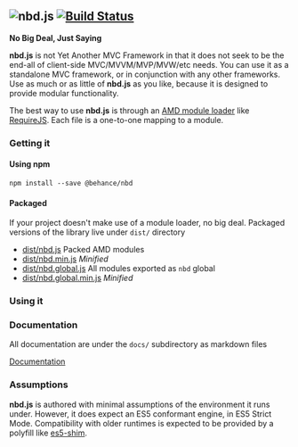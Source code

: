 ![nbd.js](http://i.imgur.com/qstw3.png) [![Build Status](https://travis-ci.org/behance/nbd.js.svg?branch=master)](https://travis-ci.org/behance/nbd.js)
---

**No Big Deal, Just Saying**

**nbd.js** is not Yet Another MVC Framework in that it does not seek to be the
end-all of client-side MVC/MVVM/MVP/MVW/etc needs. You can use it as a
standalone MVC framework, or in conjunction with any other frameworks. Use as
much or as little of **nbd.js** as you like, because it is designed to provide
modular functionality.

The best way to use **nbd.js** is through an [AMD module loader][amd] like
[RequireJS][]. Each file is a one-to-one mapping to a module.

### Getting it ###

#### Using npm ####

    npm install --save @behance/nbd

#### Packaged ####
If your project doesn't make use of a module loader, no big deal. Packaged
versions of the library live under `dist/` directory

* [dist/nbd.js](dist/nbd.js) Packed AMD modules
* [dist/nbd.min.js](dist/nbd.min.js) _Minified_
* [dist/nbd.global.js](dist/nbd.global.js) All modules exported as `nbd` global
* [dist/nbd.global.min.js](dist/nbd.global.min.js) _Minified_

[amd]: https://github.com/amdjs/amdjs-api/wiki/AMD
[requirejs]: http://requirejs.org/

### Using it ###

### Documentation ###

All documentation are under the `docs/` subdirectory as markdown files

[Documentation](docs/index.md)

### Assumptions ###
**nbd.js** is authored with minimal assumptions of the environment it runs
under. However, it does expect an ES5 conformant engine, in ES5 Strict Mode.
Compatibility with older runtimes is expected to be provided by a polyfill
like [es5-shim][shim].

[shim]: https://github.com/kriskowal/es5-shim

